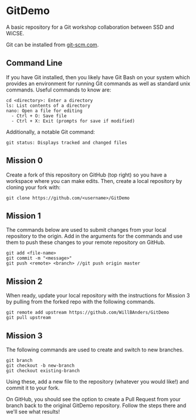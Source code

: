 # GitDemo

A basic repository for a Git workshop collaboration between SSD and WiCSE.

Git can be installed from [git-scm.com](https://git-scm.com).

## Command Line

If you have Git installed, then you likely have Git Bash on your system which provides an environment for running Git commands as well as standard unix commands. Useful commands to know are:

```
cd <directory>: Enter a directory
ls: List contents of a directory
nano: Open a file for editing
  - Ctrl + O: Save file
  - Ctrl + X: Exit (prompts for save if modified)
```

Additionally, a notable Git command:

```
git status: Displays tracked and changed files
```

## Mission 0

Create a fork of this repository on GitHub (top right) so you have a workspace where you can make edits. Then, create a local repository by cloning your fork with:

```
git clone https://github.com/<username>/GitDemo
```

## Mission 1

The commands below are used to submit changes from your local repository to the
origin. Add in the arguments for the commands and use them to push these changes to your remote repository on GitHub.

```
git add <file-name>
git commit -m "<message>"
git push <remote> <branch> //git push origin master
```

## Mission 2

When ready, update your local repository with the instructions for Mission 3 by
pulling from the forked repo with the following commands.

```
git remote add upstream https://github.com/WillBAnders/GitDemo
git pull upstream
```

## Mission 3


The following commands are used to create and switch to 
new branches.

```
git branch
git checkout -b new-branch
git checkout existing-branch
```

Using these, add a new file to the repository (whatever 
you would like!) and commit it to your fork.

On GitHub, you should see the option to create a Pull 
Request from your branch back to the original GitDemo 
repository. Follow the steps there and we'll see what 
results!
